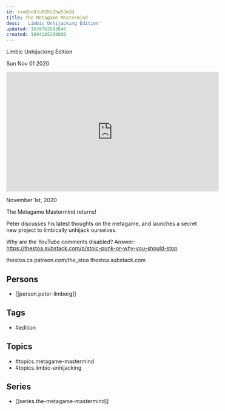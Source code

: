 ```yaml
---
id: rxub5cOJuMZhlZhw5Jm3d
title: The Metagame Mastermind
desc: ' Limbic Unhijacking Edition'
updated: 1639762693846
created: 1604185200000
---
```



 Limbic Unhijacking Edition

Sun Nov 01 2020

<iframe width="560" height="315" src="https://www.youtube.com/embed/1ACjdlF4KAM" title="The Metagame Mastermind: Limbic Unhijacking Edition w/ Peter Limberg" frameborder="0" allow="accelerometer; autoplay; clipboard-write; encrypted-media; gyroscope; picture-in-picture" allowfullscreen ></iframe>

November 1st, 2020

The Metagame Mastermind returns!

Peter discusses his latest thoughts on the metagame, and launches a secret new project to limbically unhijack ourselves.

Why are the YouTube comments disabled? Answer: https://thestoa.substack.com/p/stoic-punk-or-why-you-should-stop

thestoa.ca
patreon.com/the_stoa
thestoa.substack.com

## Persons

- [[person.peter-limberg]]

## Tags

- #edition

## Topics

- #topics.metagame-mastermind
- #topics.limbic-unhijacking

## Series

- [[series.the-metagame-mastermind]]

